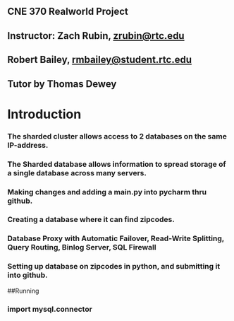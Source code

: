 ## CNE 370 Realworld Project
## Instructor: Zach Rubin, zrubin@rtc.edu
##
## Robert Bailey, rmbailey@student.rtc.edu
## Tutor by Thomas Dewey

# Introduction
### The sharded cluster allows access to 2 databases on the same IP-address.
### The Sharded database allows information to spread storage of a single database across many servers.
### Making changes and adding a main.py into pycharm thru github.
### Creating a database where it can find zipcodes.
### Database Proxy with Automatic Failover, Read-Write Splitting, Query Routing, Binlog Server, SQL Firewall
### Setting up database on zipcodes in python, and submitting it into github. 

##Running
### import mysql.connector




